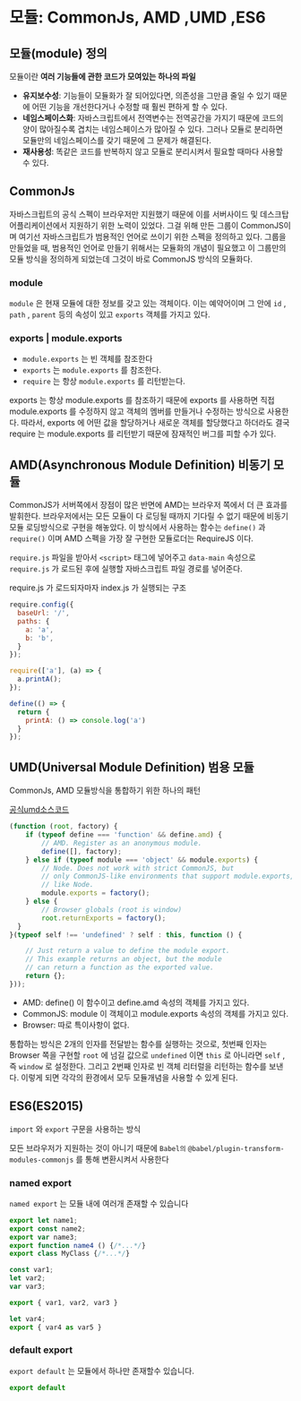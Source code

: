 # 모듈: CommonJs, AMD ,UMD ,ES6

## 모듈(module) 정의

모듈이란 **여러 기능들에 관한 코드가 모여있는 하나의 파일**

- **유지보수성**: 기능들이 모듈화가 잘 되어있다면, 의존성을 그만큼 줄일 수 있기 때문에 어떤 기능을 개선한다거나 수정할 때 훨씬 편하게 할 수 있다.
- **네임스페이스화**: 자바스크립트에서 전역변수는 전역공간을 가지기 때문에 코드의 양이 많아질수록 겹치는 네임스페이스가 많아질 수 있다. 그러나 모듈로 분리하면 모듈만의 네임스페이스를 갖기 때문에 그 문제가 해결된다.
- **재사용성**: 똑같은 코드를 반복하지 않고 모듈로 분리시켜서 필요할 때마다 사용할 수 있다.

## CommonJs

자바스크립트의 공식 스펙이 브라우저만 지원했기 때문에 이를 서버사이드 및 데스크탑 어플리케이션에서 지원하기 위한 노력이 있었다. 그걸 위해 만든 그룹이 CommonJS이며 여기선 자바스크립트가 범용적인 언어로 쓰이기 위한 스펙을 정의하고 있다. 그룹을 만들었을 때, 범용적인 언어로 만들기 위해서는 모듈화의 개념이 필요했고 이 그룹만의 모듈 방식을 정의하게 되었는데 그것이 바로 CommonJS 방식의 모듈화다.

### module

`module` 은 현재 모듈에 대한 정보를 갖고 있는 객체이다. 이는 예약어이며 그 안에 `id` , `path` , `parent` 등의 속성이 있고 `exports` 객체를 가지고 있다.

### exports | module.exports

- `module.exports` 는 빈 객체를 참조한다
- `exports` 는 `module.exports` 를 참조한다.
- `require` 는 항상 `module.exports` 를 리턴받는다.

exports 는 항상 module.exports 를 참조하기 때문에 exports 를 사용하면 직접 module.exports 를 수정하지 않고 객체의 멤버를 만들거나 수정하는 방식으로 사용한다. 따라서, exports 에 어떤 값을 할당하거나 새로운 객체를 할당했다고 하더라도 결국 require 는 module.exports 를 리턴받기 때문에 잠재적인 버그를 피할 수가 있다.

## AMD(Asynchronous Module Definition) 비동기 모듈

CommonJS가 서버쪽에서 장점이 많은 반면에 AMD는 브라우저 쪽에서 더 큰 효과를 발휘한다. 브라우저에서는 모든 모듈이 다 로딩될 때까지 기다릴 수 없기 때문에 비동기 모듈 로딩방식으로 구현을 해놓았다. 이 방식에서 사용하는 함수는 `define()` 과 `require()` 이며 AMD 스펙을 가장 잘 구현한 모듈로더는 RequireJS 이다.

`require.js` 파일을 받아서 `<script>` 태그에 넣어주고 `data-main` 속성으로 `require.js` 가 로드된 후에 실행할 자바스크립트 파일 경로를 넣어준다.

require.js 가 로드되자마자 index.js 가 실행되는 구조

```javascript
require.config({
  baseUrl: '/',
  paths: {
    a: 'a',
    b: 'b',
  }
});

require(['a'], (a) => {
  a.printA();
});
```

```javascript
define(() => {
  return {
    printA: () => console.log('a')
  }
});
```

## UMD(Universal Module Definition) 범용 모듈

CommonJs, AMD 모듈방식을 통합하기 위한 하나의 패턴

[공식umd소스코드](https://github.com/umdjs/umd/blob/master/templates/returnExports.js)

```javascript
(function (root, factory) {
    if (typeof define === 'function' && define.amd) {
        // AMD. Register as an anonymous module.
        define([], factory);
    } else if (typeof module === 'object' && module.exports) {
        // Node. Does not work with strict CommonJS, but
        // only CommonJS-like environments that support module.exports,
        // like Node.
        module.exports = factory();
    } else {
        // Browser globals (root is window)
        root.returnExports = factory();
  }
}(typeof self !== 'undefined' ? self : this, function () {

    // Just return a value to define the module export.
    // This example returns an object, but the module
    // can return a function as the exported value.
    return {};
}));
```

- AMD: define() 이 함수이고 define.amd 속성의 객체를 가지고 있다.
- CommonJS: module 이 객체이고 module.exports 속성의 객체를 가지고 있다.
- Browser: 따로 특이사항이 없다.

통합하는 방식은 2개의 인자를 전달받는 함수를 실행하는 것으로, 첫번째 인자는 Browser 쪽을 구현할 `root` 에 넘길 값으로 `undefined` 이면 `this` 로 아니라면 `self` , 즉 `window` 로 설정한다. 그리고 2번째 인자로 빈 객체 리터럴을 리턴하는 함수를 보낸다. 이렇게 되면 각각의 환경에서 모두 모듈개념을 사용할 수 있게 된다.

## ES6(ES2015)

`import` 와 `export` 구문을 사용하는 방식

모든 브라우저가 지원하는 것이 아니기 때문에 `Babel의` `@babel/plugin-transform-modules-commonjs` 를 통해 변환시켜서 사용한다

### named export

`named export` 는 모듈 내에 여러개 존재할 수 있습니다

```javascript
export let name1;
export const name2;
export var name3;
export function name4 () {/*...*/}
export class MyClass {/*...*/}

const var1;
let var2;
var var3;

export { var1, var2, var3 }

let var4;
export { var4 as var5 } 
```

### default export

`export default` 는 모듈에서 하나만 존재할수 있습니다.

```javascript
export default
```
